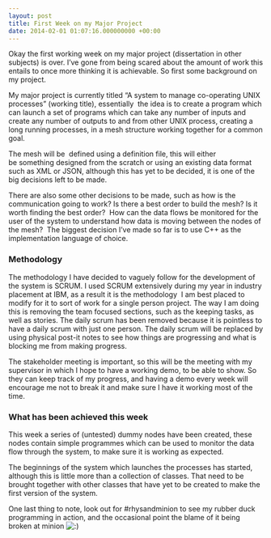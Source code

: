```yaml
---
layout: post
title: First Week on my Major Project
date: 2014-02-01 01:07:16.000000000 +00:00
---
```


Okay the first working week on my major project (dissertation in other subjects) is over. I’ve gone from being scared about the amount of work this entails to once more thinking it is achievable. So first some background on my project.

My major project is currently titled “A system to manage co-operating UNIX processes” (working title), essentially  the idea is to create a program which can launch a set of programs which can take any number of inputs and create any number of outputs to and from other UNIX process, creating a long running processes, in a mesh structure working together for a common goal.

The mesh will be  defined using a definition file, this will either be something designed from the scratch or using an existing data format such as XML or JSON, although this has yet to be decided, it is one of the big decisions left to be made.

There are also some other decisions to be made, such as how is the communication going to work? Is there a best order to build the mesh? Is it worth finding the best order?  How can the data flows be monitored for the user of the system to understand how data is moving between the nodes of the mesh?  The biggest decision I’ve made so far is to use C++ as the implementation language of choice.

### Methodology

The methodology I have decided to vaguely follow for the development of the system is SCRUM. I used SCRUM extensively during my year in industry placement at IBM, as a result it is the methodology  I am best placed to modify for it to sort of work for a single person project. The way I am doing this is removing the team focused sections, such as the keeping tasks, as well as stories. The daily scrum has been removed because it is pointless to have a daily scrum with just one person. The daily scrum will be replaced by using physical post-it notes to see how things are progressing and what is blocking me from making progress.

The stakeholder meeting is important, so this will be the meeting with my supervisor in which I hope to have a working demo, to be able to show. So they can keep track of my progress, and having a demo every week will encourage me not to break it and make sure I have it working most of the time.

### What has been achieved this week

This week a series of (untested) dummy nodes have been created, these nodes contain simple programmes which can be used to monitor the data flow through the system, to make sure it is working as expected.

The beginnings of the system which launches the processes has started, although this is little more than a collection of classes. That need to be brought together with other classes that have yet to be created to make the first version of the system.

One last thing to note, look out for #rhysandminion to see my rubber duck programming in action, and the occasional point the blame of it being broken at minion ![:)](http://www.rhys-short.me.uk/wordpress/wp-includes/images/smilies/simple-smile.png)


